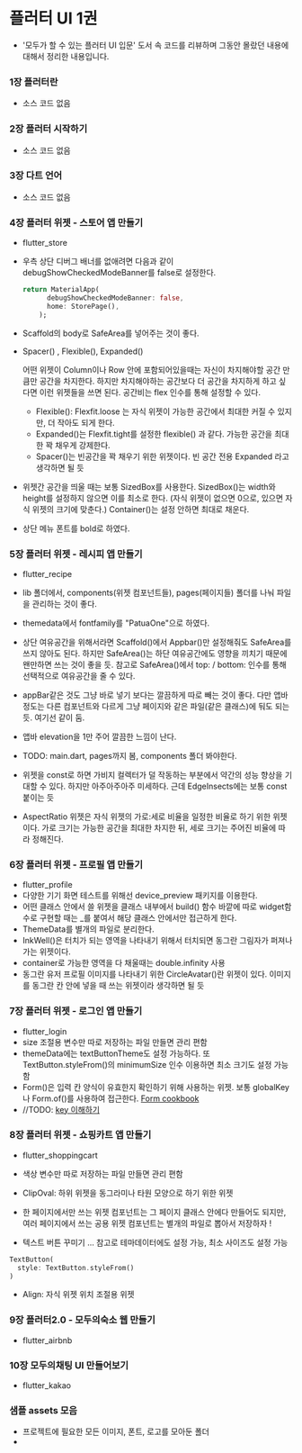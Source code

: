 # 플러터 UI 1권

- '모두가 할 수 있는 플러터 UI 입문'  도서 속 코드를 리뷰하며 그동안 몰랐던 내용에 대해서 정리한 내용입니다.





### 1장 플러터란
 - 소스 코드 없음

### 2장 플러터 시작하기
- 소스 코드 없음

### 3장 다트 언어
- 소스 코드 없음

### 4장 플러터 위젯 - 스토어 앱 만들기
- flutter_store

- 우측 상단 디버그 배너를 없애려면 다음과 같이 debugShowCheckedModeBanner를 false로 설정한다.

  ```dart
  return MaterialApp(
        debugShowCheckedModeBanner: false,
        home: StorePage(),
      );
  ```

- Scaffold의 body로 SafeArea를 넣어주는 것이 좋다.

- Spacer() , Flexible(), Expanded()

  어떤 위젯이 Column이나 Row 안에 포함되어있을때는 자신이 차지해야할 공간 만큼만 공간을 차지한다. 하지만 차지해야하는 공간보다 더 공간을 차지하게 하고 싶다면 이런 위젯들을 쓰면 된다. 공간비는 flex 인수를 통해 설정할 수 있다.

  - Flexible():  Flexfit.loose 는 자식 위젯이 가능한 공간에서 최대한 커질 수 있지만, 더 작아도 되게 한다.
  - Expanded()는 Flexfit.tight를 설정한 flexible() 과 같다. 가능한 공간을 최대한 꽉 채우게 강제한다.
  - Spacer()는 빈공간을 꽉 채우기 위한 위젯이다. 빈 공간 전용 Expanded 라고 생각하면 될 듯

- 위젯간 공간을 띄울 때는 보통 SizedBox를 사용한다. SizedBox()는 width와 height를 설정하지 않으면 이를 최소로 한다. (자식 위젯이 없으면 0으로, 있으면 자식 위젯의 크기에 맞춘다.)  Container()는 설정 안하면 최대로 채운다.
- 상단 메뉴 폰트를 bold로 하였다.

### 5장 플러터 위젯 - 레시피 앱 만들기
- flutter_recipe

- lib 폴더에서, components(위젯 컴포넌트들), pages(페이지들) 폴더를 나눠 파일을 관리하는 것이 좋다.

- themedata에서 fontfamily를 "PatuaOne"으로 하였다.

- 상단 여유공간을 위해서라면 Scaffold()에서 Appbar()만 설정해줘도 SafeArea를 쓰지 않아도 된다. 하지만 SafeArea()는 하단 여유공간에도 영향을 끼치기 때문에 왠만하면 쓰는 것이 좋을 듯.
  참고로 SafeArea()에서 top: / bottom: 인수를 통해 선택적으로 여유공간을 줄 수 있다.

- appBar같은 것도 그냥 바로 넣기 보다는 깔끔하게 따로 빼는 것이 좋다. 다만 앱바 정도는 다른 컴포넌트와 다르게 그냥 페이지와 같은 파일(같은 클래스)에 둬도 되는 듯. 여기선 같이 둠. 

- 앱바 elevation을 1만 주어 깔끔한 느낌이 난다.

- TODO: main.dart, pages까지 봄, components 폴더 봐야한다.

- 위젯을 const로 하면 가비지 컬렉터가 덜 작동하는 부분에서 약간의 성능 향상을 기대할 수 있다. 하지만 아주아주아주 미세하다. 근데 EdgeInsects에는 보통 const 붙이는 듯

- AspectRatio 위젯은 자식 위젯의 가로:세로 비율을 일정한 비율로 하기 위한 위젯이다. 가로 크기는 가능한 공간을 최대한 차지한 뒤, 세로 크기는 주어진 비율에 따라 정해진다.

  

### 6장 플러터 위젯 - 프로필 앱 만들기
- flutter_profile
- 다양한 기기 화면 테스트를 위해선 device_preview 패키지를 이용한다.
- 어떤 클래스 안에서 쓸 위젯을 클래스 내부에서 build() 함수 바깥에 따로 widget함수로 구현할 때는 _를 붙여서 해당 클래스 안에서만 접근하게 한다.
- ThemeData를 별개의 파일로 분리한다.
- InkWell()은 터치가 되는 영역을 나타내기 위해서 터치되면 동그란 그림자가 퍼져나가는 위젯이다.
- container로 가능한 영역을 다 채울때는 double.infinity 사용
- 동그란 유저 프로필 이미지를 나타내기 위한 CircleAvatar()란 위젯이 있다. 이미지를 동그란 칸 안에 넣을 때 쓰는 위젯이라 생각하면 될 듯

### 7장 플러터 위젯 - 로그인 앱 만들기
- flutter_login
- size 조절용 변수만 따로 저장하는 파일 만들면 관리 편함
- themeData에는 textButtonTheme도 설정 가능하다. 또 TextButton.styleFrom()의 minimumSize 인수 이용하면 최소 크기도 설정 가능함
- Form()은 입력 칸 양식이 유효한지 확인하기 위해 사용하는 위젯. 보통 globalKey나 Form.of()를 사용하여 접근한다. [Form cookbook](https://flutter.dev/docs/cookbook/forms/validation)
- //TODO: [key 이해하기](https://www.youtube.com/watch?v=lQB6HjleLMs)

### 8장 플러터 위젯 - 쇼핑카트 앱 만들기
- flutter_shoppingcart

- 색상 변수만 따로 저장하는 파일 만들면 관리 편함

- ClipOval: 하위 위젯을 동그라미나 타원 모양으로 하기 위한 위젯

- 한 페이지에서만 쓰는 위젯 컴포넌트는 그 페이지 클래스 안에다 만들어도 되지만, 여러 페이지에서 쓰는 공용 위젯 컴포넌트는 별개의 파일로 뽑아서 저장하자 !

-  텍스트 버튼 꾸미기 ... 참고로 테마데이터에도 설정 가능, 최소 사이즈도 설정 가능

  ```dart
  TextButton(
  	style: TextButton.styleFrom()
  )
  ```

- Align: 자식 위젯 위치 조절용 위젯

### 9장 플러터2.0 - 모두의숙소 웹 만들기

- flutter_airbnb

### 10장 모두의채팅 UI 만들어보기
- flutter_kakao

### 샘플 assets 모음
- 프로젝트에 필요한 모든 이미지, 폰트, 로고를 모아둔 폴더
- 